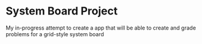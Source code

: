 # System Board Project

My in-progress attempt to create a app that will be able to create and grade problems for a grid-style system board 
